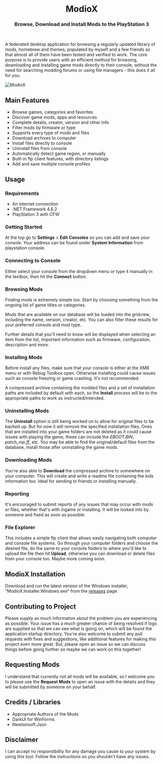 <h1 align="center">ModioX</h1>

<h3 align="center">Browse, Download and Install Mods to the PlayStation 3</h3>
<div align="center">
</div>
<br />

A federated desktop application for browsing a regularly updated library of mods, homebrew and themes, populated by myself and a few friends so that almost all of them have been tested and verified to work. The core purpose is to provide users with an efficient method for browsing, downloading and installing game mods directly to their console, without the need for searching modding forums or using file managers - this does it all for you.

![ModioX](https://github.com/ohhsoash/ModioX/blob/master/Images/Screenshot1.png?raw=true) 

## Main Features
* Browse games, categories and favorites
* Discover game mods, apps and resources
* Complete details, creator, version and other info
* Filter mods by firmware or type
* Supports every type of mods and files
* Download archives to computer
* Install files directly to console
* Uninstall files from console
* Automatically detect game region, or manually
* Built-in ftp client features, with directory listings 
* Add and save multiple console profiles

## Usage

### Requirements
* An internet connection
* .NET Framework 4.6.2
* PlayStation 3 with CFW

### Getting Started
At the top go to **Settings** > **Edit Consoles** so you can add and save your console. Your address can be found under **System Information** from playstation console.

### Connecting to Console
Either select your console from the dropdown menu or type it manually in the textbox, then hit the **Connect** button.

### Browsing Mods
Finding mods is extremely simple too. Start by choosing something from the ongoing list of game titles or categories. 

Mods that are available on our database will be loaded into the gridview, including the name, version, creator, etc. You can also filter these results for your preferred console and mod type. 

Further details that you'll need to know will be displayed when selecting an item from the list, important information such as firmware, configuration, description and more. 

### Installing Mods
Before install any files, make sure that your console is either at the XMB menu or with Rebug Toolbox open. Otherwise installing could cause issues such as console freezing or game crashing. It's not recommended. 

A compressed archive containing the modded files and a set of installation paths are included by default with each, so the **Install** process will be to the appropriate paths to work as instructed/intended.

### Uninstalling Mods
The **Uninstall** option is still being worked on to allow for original files to be backed up. But for now it will remove the specified installation files. Ones that are installed into your game folders are not deleted as it could cause issues with playing the game, these can include the _EBOOT.BIN_, _patch_mp.ff_, etc. You may be able to find the original/default files from the database, install those after uninstalling the game mods. 

### Downloading Mods
You're also able to **Download** the compressed archive to somewhere on your computer. This will create and write a readme file containing the kids information too. Ideal for sending to friends or installing manually.

### Reporting
It's encouraged to submit reports of any issues that may occur with mods or files, whether that's with ingame or installing. It will be looked into by someone and fixed as soon as possible.

### File Explorer
This includes a simple ftp client that allows easily navigating both computer and console file systems. Go through your computer folders and choose the desired file, do the same to your console folders to where you'd like to upload the file then hit **Upload**, otherwise you can download or delete files from your console too. Maybe more coming soon. 

## ModioX Installation
Download and run the latest version of the Windows installer, "ModioX.Installer.Windows.exe" from the [releases](https://github.com/ohhsoash/ModioX/releases/latest) page.

## Contributing to Project
Please supply as much information about the problem you are experiencing as possible. Your issue has a much greater chance of being resolved if logs are supplied so that we can see what is going on, which will be found the application startup directory. You're also welcome to submit any pull requests with fixes and suggestions, like additional features for making this project even more great. But, please open an issue so we can discuss things before going further so maybe we can work on this together!

## Requesting Mods
I understand that currently not all mods will be available, so I welcome you to please use the **Request Mods** to open an issue with the details and they will be submitted by someone on your behalf.

## Credits / Libraries
- Appropriate Authors of the Mods
- DarkUI for WinForms
- Newtonsoft.Json

## Disclaimer
I can accept no responsibility for any damage you cause to your system by using this tool. Follow the instructions so you shouldn't have any issues.
